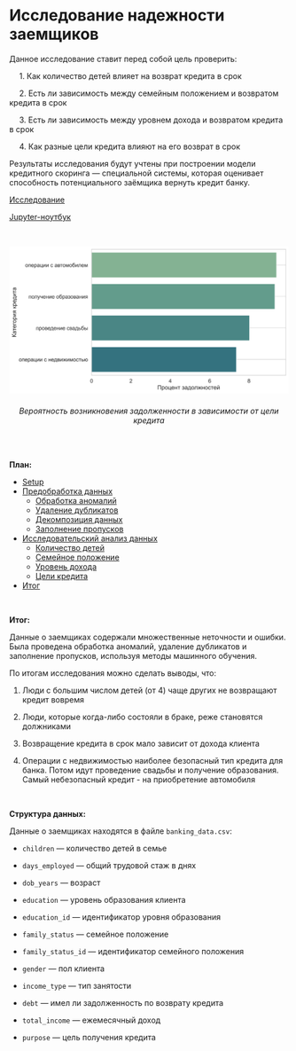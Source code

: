# Исследование надежности заемщиков

Данное исследование ставит перед собой цель проверить:

&emsp; 1. Как количество детей влияет на возврат кредита в срок


&emsp; 2. Есть ли зависимость между семейным положением и возвратом кредита в срок


&emsp; 3. Есть ли зависимость между уровнем дохода и возвратом кредита в срок


&emsp; 4. Как разные цели кредита влияют на его возврат в срок

Результаты исследования будут учтены при построении модели кредитного скоринга — специальной системы, которая оценивает способность потенциального заёмщика вернуть кредит банку.

[Исследование](https://rusmux.ml/yandex-projects/1-banking.html)

[Jupyter-ноутбук](Yandex.Banking.ipynb)

<br>

<p aling="center"><img src="debt_by_purpose.png"/></p>
<h6 align="center">Вероятность возникновения задолженности в зависимости от цели кредита</h6>

<br>


**План:**

<div class="toc">
   <ul class="toc-item">
      <li><span><a href=https://github.com/rusmux/yandex-banking/blob/main/Yandex.Banking.ipynb data-toc-modified-id="Setup-2">Setup</a></span></li>
      <li>
         <span><a href=https://github.com/rusmux/yandex-banking/blob/main/Yandex.Banking.ipynb data-toc-modified-id="Предобработка-данных-3">Предобработка данных</a></span>
         <ul class="toc-item">
            <li><span><a href=https://github.com/rusmux/yandex-banking/blob/main/Yandex.Banking.ipynb data-toc-modified-id="Обработка-аномалий-3.1">Обработка аномалий</a></span></li>
            <li><span><a href=https://github.com/rusmux/yandex-banking/blob/main/Yandex.Banking.ipynb data-toc-modified-id="Удаление-дубликатов-3.2">Удаление дубликатов</a></span></li>
            <li><span><a href=https://github.com/rusmux/yandex-banking/blob/main/Yandex.Banking.ipynb data-toc-modified-id="Декомпозиция-данных-3.3">Декомпозиция данных</a></span></li>
            <li><span><a href=https://github.com/rusmux/yandex-banking/blob/main/Yandex.Banking.ipynb data-toc-modified-id="Заполнение-пропусков-3.4">Заполнение пропусков</a></span></li>
         </ul>
      </li>
      <li>
         <span><a href=https://github.com/rusmux/yandex-banking/blob/main/Yandex.Banking.ipynb data-toc-modified-id="Исследовательский-анализ-данных-4">Исследовательский анализ данных</a></span>
         <ul class="toc-item">
            <li><span><a href=https://github.com/rusmux/yandex-banking/blob/main/Yandex.Banking.ipynb data-toc-modified-id="Количество-детей-4.1">Количество детей</a></span></li>
            <li><span><a href=https://github.com/rusmux/yandex-banking/blob/main/Yandex.Banking.ipynb data-toc-modified-id="Семейное-положение-4.2">Семейное положение</a></span></li>
            <li><span><a href=https://github.com/rusmux/yandex-banking/blob/main/Yandex.Banking.ipynb data-toc-modified-id="Уровень-дохода-4.3">Уровень дохода</a></span></li>
            <li><span><a href=https://github.com/rusmux/yandex-banking/blob/main/Yandex.Banking.ipynb data-toc-modified-id="Цели-кредита-4.4">Цели кредита</a></span></li>
         </ul>
      </li>
      <li><span><a href=https://github.com/rusmux/yandex-banking/blob/main/Yandex.Banking.ipynb data-toc-modified-id="Итог-5">Итог</a></span></li>
   </ul>
</div>

<br>

**Итог:**

Данные о заемщиках содержали множественные неточности и ошибки. Была проведена обработка аномалий, удаление дубликатов и заполнение пропусков, используя методы машинного обучения.

По итогам исследования можно сделать выводы, что:

1. Люди с большим числом детей (от 4) чаще других не возвращают кредит вовремя


2. Люди, которые когда-либо состояли в браке, реже становятся должниками


3. Возвращение кредита в срок мало зависит от дохода клиента


4. Операции с недвижимостью наиболее безопасный тип кредита для банка. Потом идут проведение свадьбы и получение образования. Самый небезопасный кредит - на приобретение автомобиля

<br>

**Структура данных:**

Данные о заемщиках находятся в файле `banking_data.csv`:

* `children` — количество детей в семье


* `days_employed` — общий трудовой стаж в днях


* `dob_years` — возраст


* `education` — уровень образования клиента


* `education_id` — идентификатор уровня образования


* `family_status` — семейное положение


* `family_status_id` — идентификатор семейного положения


* `gender` — пол клиента


* `income_type` — тип занятости


* `debt` — имел ли задолженность по возврату кредита


* `total_income` — ежемесячный доход


* `purpose` — цель получения кредита
